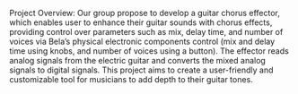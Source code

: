 Project Overview:
Our group propose to develop a guitar chorus effector, which enables user to enhance their guitar sounds with chorus effects, 
providing control over parameters such as mix, delay time, and number of voices via Bela’s physical electronic components control (mix and delay time using knobs, and number of voices using a button). 
The effector reads analog signals from the electric guitar and converts the mixed analog signals to digital signals. 
This project aims to create a user-friendly and customizable tool for musicians to add depth to their guitar tones. 
